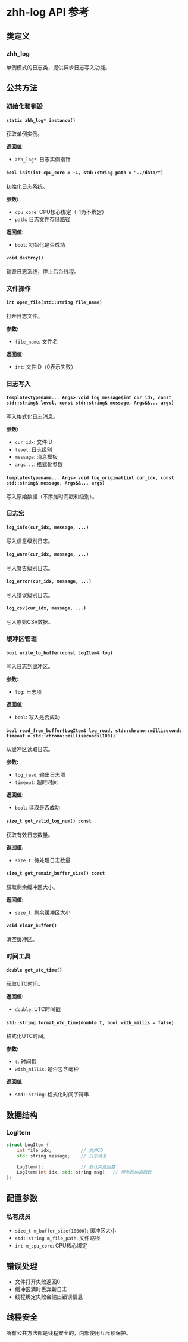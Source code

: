 # zhh-log API 参考

## 类定义

### zhh_log

单例模式的日志类，提供异步日志写入功能。

## 公共方法

### 初始化和销毁

#### `static zhh_log* instance()`
获取单例实例。

**返回值:**
- `zhh_log*`: 日志实例指针

#### `bool init(int cpu_core = -1, std::string path = "../data/")`
初始化日志系统。

**参数:**
- `cpu_core`: CPU核心绑定（-1为不绑定）
- `path`: 日志文件存储路径

**返回值:**
- `bool`: 初始化是否成功

#### `void destroy()`
销毁日志系统，停止后台线程。

### 文件操作

#### `int open_file(std::string file_name)`
打开日志文件。

**参数:**
- `file_name`: 文件名

**返回值:**
- `int`: 文件ID（0表示失败）

### 日志写入

#### `template<typename... Args> void log_message(int cur_idx, const std::string& level, const std::string& message, Args&&... args)`
写入格式化日志消息。

**参数:**
- `cur_idx`: 文件ID
- `level`: 日志级别
- `message`: 消息模板
- `args...`: 格式化参数

#### `template<typename... Args> void log_original(int cur_idx, const std::string& message, Args&&... args)`
写入原始数据（不添加时间戳和级别）。

### 日志宏

#### `log_info(cur_idx, message, ...)`
写入信息级别日志。

#### `log_warn(cur_idx, message, ...)`
写入警告级别日志。

#### `log_error(cur_idx, message, ...)`
写入错误级别日志。

#### `log_csv(cur_idx, message, ...)`
写入原始CSV数据。

### 缓冲区管理

#### `bool write_to_buffer(const LogItem& log)`
写入日志到缓冲区。

**参数:**
- `log`: 日志项

**返回值:**
- `bool`: 写入是否成功

#### `bool read_from_buffer(LogItem& log_read, std::chrono::milliseconds timeout = std::chrono::milliseconds(100))`
从缓冲区读取日志。

**参数:**
- `log_read`: 输出日志项
- `timeout`: 超时时间

**返回值:**
- `bool`: 读取是否成功

#### `size_t get_valid_log_num() const`
获取有效日志数量。

**返回值:**
- `size_t`: 待处理日志数量

#### `size_t get_remain_buffer_size() const`
获取剩余缓冲区大小。

**返回值:**
- `size_t`: 剩余缓冲区大小

#### `void clear_buffer()`
清空缓冲区。

### 时间工具

#### `double get_utc_time()`
获取UTC时间。

**返回值:**
- `double`: UTC时间戳

#### `std::string format_utc_time(double t, bool with_millis = false)`
格式化UTC时间。

**参数:**
- `t`: 时间戳
- `with_millis`: 是否包含毫秒

**返回值:**
- `std::string`: 格式化时间字符串

## 数据结构

### LogItem

```cpp
struct LogItem {
    int file_idx;           // 文件ID
    std::string message;    // 日志消息

    LogItem();              // 默认构造函数
    LogItem(int idx, std::string msg);  // 带参数构造函数
};
```

## 配置参数

### 私有成员

- `size_t m_buffer_size{10000}`: 缓冲区大小
- `std::string m_file_path`: 文件路径
- `int m_cpu_core`: CPU核心绑定

## 错误处理

- 文件打开失败返回0
- 缓冲区满时丢弃新日志
- 线程绑定失败会输出错误信息

## 线程安全

所有公共方法都是线程安全的，内部使用互斥锁保护。
